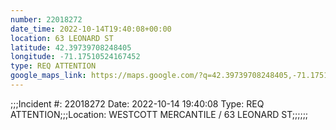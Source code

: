 ```yaml
---
number: 22018272
date_time: 2022-10-14T19:40:08+00:00
location: 63 LEONARD ST
latitude: 42.39739708248405
longitude: -71.17510524167452
type: REQ ATTENTION
google_maps_link: https://maps.google.com/?q=42.39739708248405,-71.17510524167452
---
```


;;;Incident #: 22018272  Date: 2022-10-14 19:40:08   Type: REQ ATTENTION;;;Location: WESTCOTT MERCANTILE / 63 LEONARD ST;;;;;;

